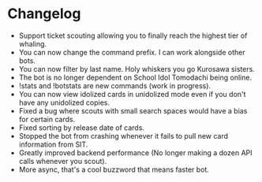 # Changelog
- Support ticket scouting allowing you to finally reach the highest tier of whaling.
- You can now change the command prefix. I can work alongside other bots.
- You can now filter by last name. Holy whiskers you go Kurosawa sisters.
- The bot is no longer dependent on School Idol Tomodachi being online.
- !stats and !botstats are new commands (work in progress).
- You can now view idolized cards in unidolized mode even if you don't have any unidolized copies.
- Fixed a bug where scouts with small search spaces would have a bias for certain cards.
- Fixed sorting by release date of cards.
- Stopped the bot from crashing whenever it fails to pull new card information from SIT.
- Greatly improved backend performance (No longer making a dozen API calls whenever you scout).
- More async, that's a cool buzzword that means faster bot.